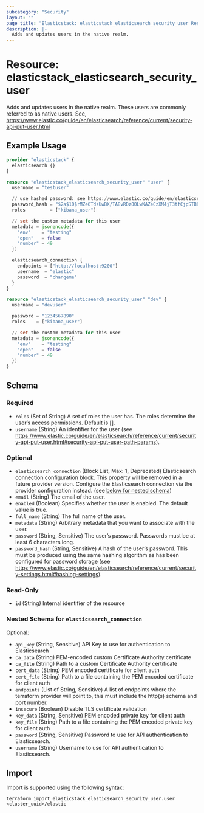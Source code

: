 ```yaml
---
subcategory: "Security"
layout: ""
page_title: "Elasticstack: elasticstack_elasticsearch_security_user Resource"
description: |-
  Adds and updates users in the native realm.
---
```


# Resource: elasticstack_elasticsearch_security_user

Adds and updates users in the native realm. These users are commonly referred to as native users. See, https://www.elastic.co/guide/en/elasticsearch/reference/current/security-api-put-user.html

## Example Usage

```terraform
provider "elasticstack" {
  elasticsearch {}
}

resource "elasticstack_elasticsearch_security_user" "user" {
  username = "testuser"

  // use hashed password: see https://www.elastic.co/guide/en/elasticsearch/reference/current/security-api-put-user.html#security-api-put-user-request-body
  password_hash = "$2a$10$rMZe6TdsUwBX/TA8vRDz0OLwKAZeCzXM4jT3tfCjpSTB8HoFuq8xO"
  roles         = ["kibana_user"]

  // set the custom metadata for this user
  metadata = jsonencode({
    "env"    = "testing"
    "open"   = false
    "number" = 49
  })

  elasticsearch_connection {
    endpoints = ["http://localhost:9200"]
    username  = "elastic"
    password  = "changeme"
  }
}

resource "elasticstack_elasticsearch_security_user" "dev" {
  username = "devuser"

  password = "1234567890"
  roles    = ["kibana_user"]

  // set the custom metadata for this user
  metadata = jsonencode({
    "env"    = "testing"
    "open"   = false
    "number" = 49
  })
}
```

<!-- schema generated by tfplugindocs -->
## Schema

### Required

- `roles` (Set of String) A set of roles the user has. The roles determine the user’s access permissions. Default is [].
- `username` (String) An identifier for the user (see https://www.elastic.co/guide/en/elasticsearch/reference/current/security-api-put-user.html#security-api-put-user-path-params).

### Optional

- `elasticsearch_connection` (Block List, Max: 1, Deprecated) Elasticsearch connection configuration block. This property will be removed in a future provider version. Configure the Elasticsearch connection via the provider configuration instead. (see [below for nested schema](#nestedblock--elasticsearch_connection))
- `email` (String) The email of the user.
- `enabled` (Boolean) Specifies whether the user is enabled. The default value is true.
- `full_name` (String) The full name of the user.
- `metadata` (String) Arbitrary metadata that you want to associate with the user.
- `password` (String, Sensitive) The user’s password. Passwords must be at least 6 characters long.
- `password_hash` (String, Sensitive) A hash of the user’s password. This must be produced using the same hashing algorithm as has been configured for password storage (see https://www.elastic.co/guide/en/elasticsearch/reference/current/security-settings.html#hashing-settings).

### Read-Only

- `id` (String) Internal identifier of the resource

<a id="nestedblock--elasticsearch_connection"></a>
### Nested Schema for `elasticsearch_connection`

Optional:

- `api_key` (String, Sensitive) API Key to use for authentication to Elasticsearch
- `ca_data` (String) PEM-encoded custom Certificate Authority certificate
- `ca_file` (String) Path to a custom Certificate Authority certificate
- `cert_data` (String) PEM encoded certificate for client auth
- `cert_file` (String) Path to a file containing the PEM encoded certificate for client auth
- `endpoints` (List of String, Sensitive) A list of endpoints where the terraform provider will point to, this must include the http(s) schema and port number.
- `insecure` (Boolean) Disable TLS certificate validation
- `key_data` (String, Sensitive) PEM encoded private key for client auth
- `key_file` (String) Path to a file containing the PEM encoded private key for client auth
- `password` (String, Sensitive) Password to use for API authentication to Elasticsearch.
- `username` (String) Username to use for API authentication to Elasticsearch.

## Import

Import is supported using the following syntax:

```shell
terraform import elasticstack_elasticsearch_security_user.user <cluster_uuid>/elastic
```
